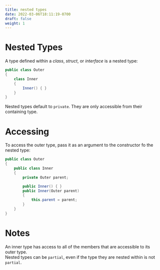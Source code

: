 ```yaml
---
title: nested types
date: 2022-03-06T18:11:19-0700
draft: false
weight: 1
---
```

# Nested Types
A type defined within a *class*, *struct*, or *interface* is a nested type:

```cs
public class Outer 
{
    class Inner 
    {
        Inner() { }
    }
}
```

Nested types default to `private`. They are only accessible from their containing type.

# Accessing
To access the outer type, pass it as an argument to the constructor fo the nested type:

```cs
public class Outer 
{
    public class Inner 
    {
        private Outer parent;

        public Inner() { }
        public Inner(Outer parent) 
        {
            this.parent = parent;
        }
    }
}
```

# Notes
An inner type has access to all of the members that are accessible to its outer type.  
Nested types can be `partial`, even if the type they are nested within is not `partial`.  
